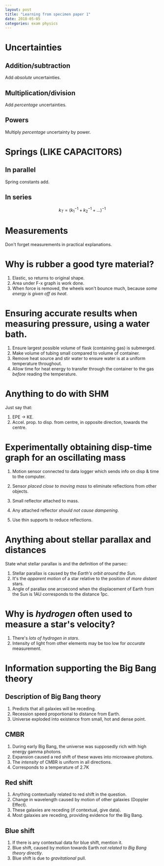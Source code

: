 ```yaml
---
layout: post
title: "Learning from specimen paper 1"
date: 2018-05-05
categories: exam physics
---
```


# Uncertainties

## Addition/subtraction

Add *absolute* uncertainties.

## Multiplication/division

Add *percentage* uncertainties.

## Powers

Multiply *percentage* uncertainty by power.


# Springs (LIKE CAPACITORS)

## In parallel

Spring constants add. 

## In series

$$k_T = (k_1^{-1} + k_2^{-1} + ...)^{-1}$$


# Measurements

Don't forget measurements in practical explanations.


# Why is rubber a good tyre material?

1. Elastic, so returns to original shape.
2. Area under F-x graph is work done.
3. When force is removed, the wheels won't bounce much, because *some energy is given off as heat*.


# Ensuring accurate results when measuring pressure, using a water bath.

1. Ensure largest possible volume of flask (containing gas) is submerged.
2. Make volume of tubing small compared to volume of container.
3. Remove heat source and stir water to ensure water is at a uniform temperature throughout.
4. Allow time for heat energy to transfer through the container to the gas *before* reading the temperature.


# Anything to do with SHM

Just say that:

1. EPE -> KE.
2. Accel. prop. to disp. from centre, in opposite direction, towards the centre.


# Experimentally obtaining disp-time graph for an oscillating mass

1. Motion sensor connected to data logger which sends info on disp & time to the computer.
2. Sensor *placed close to moving mass* to eliminate reflections from other objects.
3. Small reflector attached to mass.

4. Any attached reflector *should not cause dampening*.
5. Use thin supports to reduce reflections.


# Anything about stellar parallax and distances

State what stellar parallax is and the definition of the parsec:

1. Stellar parallax is caused by the *Earth's orbit around the Sun*.
2. It's the *apparent motion* of a star relative to the position of *more distant* stars.
3. Angle of parallax one arcsecond when the displacement of Earth from the Sun is 1AU corresponds to the distance 1pc.


# Why is *hydrogen* often used to measure a star's velocity?

1. There's *lots of hydrogen in stars*.
2. Intensity of light from other elements may be too low for *accurate* measurement.


# Information supporting the Big Bang theory

## Description of Big Bang theory

1. Predicts that all galaxies will be receding.
2. Recession speed proportional to distance from Earth.
3. Universe exploded into existence from small, hot and dense point.

## CMBR

1. During early Big Bang, the universe was supposedly rich with high energy gamma photons.
2. Expansion caused a red shift of these waves into microwave photons.
3. The *intensity* of CMBR is uniform in all directions.
4. Corresponds to a temperature of 2.7K

## Red shift

1. Anything contextually related to red shift in the question.
2. Change in wavelength caused by motion of other galaxies (Doppler Effect).
3. These galaxies are receding (if contextual, give data).
4. Most galaxies are receding, providing evidence for the Big Bang.

## Blue shift

1. If there is any contextual data for blue shift, mention it.
2. Blue shift, caused by motion towards Earth *not related to Big Bang theory directly*.
3. Blue shift is due to *gravitational* pull.

